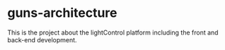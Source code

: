 # guns-architecture
This is the project about the lightControl platform including the front and back-end development.

